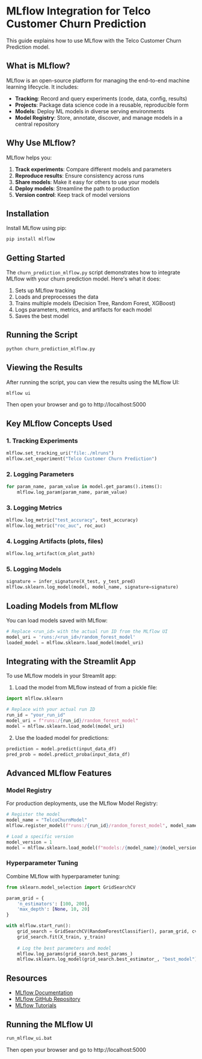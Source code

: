 # MLflow Integration for Telco Customer Churn Prediction

This guide explains how to use MLflow with the Telco Customer Churn Prediction model.

## What is MLflow?

MLflow is an open-source platform for managing the end-to-end machine learning lifecycle. It includes:

- **Tracking**: Record and query experiments (code, data, config, results)
- **Projects**: Package data science code in a reusable, reproducible form
- **Models**: Deploy ML models in diverse serving environments
- **Model Registry**: Store, annotate, discover, and manage models in a central repository

## Why Use MLflow?

MLflow helps you:

1. **Track experiments**: Compare different models and parameters
2. **Reproduce results**: Ensure consistency across runs
3. **Share models**: Make it easy for others to use your models
4. **Deploy models**: Streamline the path to production
5. **Version control**: Keep track of model versions

## Installation

Install MLflow using pip:

```bash
pip install mlflow
```

## Getting Started

The `churn_prediction_mlflow.py` script demonstrates how to integrate MLflow with your churn prediction model. Here's what it does:

1. Sets up MLflow tracking
2. Loads and preprocesses the data
3. Trains multiple models (Decision Tree, Random Forest, XGBoost)
4. Logs parameters, metrics, and artifacts for each model
5. Saves the best model

## Running the Script

```bash
python churn_prediction_mlflow.py
```

## Viewing the Results

After running the script, you can view the results using the MLflow UI:

```bash
mlflow ui
```

Then open your browser and go to http://localhost:5000

## Key MLflow Concepts Used

### 1. Tracking Experiments

```python
mlflow.set_tracking_uri("file:./mlruns")
mlflow.set_experiment("Telco Customer Churn Prediction")
```

### 2. Logging Parameters

```python
for param_name, param_value in model.get_params().items():
    mlflow.log_param(param_name, param_value)
```

### 3. Logging Metrics

```python
mlflow.log_metric("test_accuracy", test_accuracy)
mlflow.log_metric("roc_auc", roc_auc)
```

### 4. Logging Artifacts (plots, files)

```python
mlflow.log_artifact(cm_plot_path)
```

### 5. Logging Models

```python
signature = infer_signature(X_test, y_test_pred)
mlflow.sklearn.log_model(model, model_name, signature=signature)
```

## Loading Models from MLflow

You can load models saved with MLflow:

```python
# Replace <run_id> with the actual run ID from the MLflow UI
model_uri = 'runs:/<run_id>/random_forest_model'
loaded_model = mlflow.sklearn.load_model(model_uri)
```

## Integrating with the Streamlit App

To use MLflow models in your Streamlit app:

1. Load the model from MLflow instead of from a pickle file:

```python
import mlflow.sklearn

# Replace with your actual run ID
run_id = "your_run_id"
model_uri = f"runs:/{run_id}/random_forest_model"
model = mlflow.sklearn.load_model(model_uri)
```

2. Use the loaded model for predictions:

```python
prediction = model.predict(input_data_df)
pred_prob = model.predict_proba(input_data_df)
```

## Advanced MLflow Features

### Model Registry

For production deployments, use the MLflow Model Registry:

```python
# Register the model
model_name = "TelcoChurnModel"
mlflow.register_model(f"runs:/{run_id}/random_forest_model", model_name)

# Load a specific version
model_version = 1
model = mlflow.sklearn.load_model(f"models:/{model_name}/{model_version}")
```

### Hyperparameter Tuning

Combine MLflow with hyperparameter tuning:

```python
from sklearn.model_selection import GridSearchCV

param_grid = {
    'n_estimators': [100, 200],
    'max_depth': [None, 10, 20]
}

with mlflow.start_run():
    grid_search = GridSearchCV(RandomForestClassifier(), param_grid, cv=5)
    grid_search.fit(X_train, y_train)
    
    # Log the best parameters and model
    mlflow.log_params(grid_search.best_params_)
    mlflow.sklearn.log_model(grid_search.best_estimator_, "best_model")
```

## Resources

- [MLflow Documentation](https://mlflow.org/docs/latest/index.html)
- [MLflow GitHub Repository](https://github.com/mlflow/mlflow)
- [MLflow Tutorials](https://mlflow.org/docs/latest/tutorials-and-examples/index.html)

## Running the MLflow UI

```bash
run_mlflow_ui.bat
```

Then open your browser and go to http://localhost:5000 